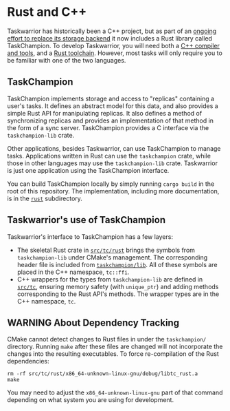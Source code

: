 # Rust and C++

Taskwarrior has historically been a C++ project, but as part of an [ongoing effort to replace its storage backend](https://github.com/GothenburgBitFactory/taskwarrior/issues/2770) it now includes a Rust library called TaskChampion.
To develop Taskwarrior, you will need both a [C++ compiler and tools](./development.md), and a [Rust toolchain](https://www.rust-lang.org/tools/install).
However, most tasks will only require you to be familiar with one of the two languages.

## TaskChampion

TaskChampion implements storage and access to "replicas" containing a user's tasks.
It defines an abstract model for this data, and also provides a simple Rust API for manipulating replicas.
It also defines a method of synchronizing replicas and provides an implementation of that method in the form of a sync server.
TaskChampion provides a C interface via the `taskchampion-lib` crate.

Other applications, besides Taskwarrior, can use TaskChampion to manage tasks.
Applications written in Rust can use the `taskchampion` crate, while those in other languages may use the `taskchampion-lib` crate.
Taskwarrior is just one application using the TaskChampion interface.

You can build TaskChampion locally by simply running `cargo build` in the root of this repository.
The implementation, including more documentation, is in the [`rust`](../../rust) subdirectory.

## Taskwarrior's use of TaskChampion

Taskwarrior's interface to TaskChampion has a few layers:

* The skeletal Rust crate in [`src/tc/rust`](../../src/tc/rust) brings the symbols from `taskchampion-lib` under CMake's management.
  The corresponding header file is included from [`taskchampion/lib`](../../taskchampion/lib).
  All of these symbols are placed in the C++ namespace, `tc::ffi`.
* C++ wrappers for the types from `taskchampion-lib` are defined in [`src/tc`](../../src/tc), ensuring memory safety (with `unique_ptr`) and adding methods corresponding to the Rust API's methods.
  The wrapper types are in the C++ namespace, `tc`.

## WARNING About Dependency Tracking

CMake cannot detect changes to Rust files in under the `taskchampion/` directory.
Running `make` after these files are changed will not incorporate the changes into the resulting executables.
To force re-compilation of the Rust dependencies:

```
rm -rf src/tc/rust/x86_64-unknown-linux-gnu/debug/libtc_rust.a
make
```

You may need to adjust the `x86_64-unknown-linux-gnu` part of that command depending on what system you are using for development.

